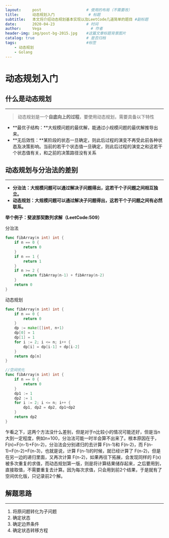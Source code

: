 ```yaml
---
layout:     post                    # 使用的布局（不需要改）
title:      动态规划入门               # 标题 
subtitle:   本文将介绍动态规划基本实现以及LeetCode几道简单的题目 #副标题
date:       2020-04-23              # 时间
author:     Vega                      # 作者
header-img: img/post-bg-2015.jpg    #这篇文章标题背景图片
catalog: true                       # 是否归档
tags:                               #标签
    - 动态规划
	- Golang
---
```




# 动态规划入门

## 什么是动态规划

---

> 动态规划是一个**自底向上的过程**，要使用动态规划，需要具备以下特性

+ **最优子结构：**大规模问题的最优解，能通过小规模问题的最优解推导出来。
+ **无后效性：**某阶段的状态一旦确定，则此后过程的演变不再受此前各种状态及决策影响。当前的若干个状态值一旦确定，则此后过程的演变之和这若干个状态值有关，和之前的决策路径没有关系

## 动态规划与分治法的差别

---

+ **分治法：大规模问题可以通过解决子问题得出，这若干个子问题之间相互独立。**
+ **动态规划：大规模问题可以通过解决子问题得出，这若干个子问题之间有必然联系。**

**举个例子：斐波那契数列求解（LeetCode:509）**

分治法

```go
func fibArray(n int) int {
	if n == 0 {
		return 0
	}
	if n == 1 {
		return 1
	}
	if n >= 2 {
		return fibArray(n-1) + fibArray(n-2)
	}
	return 0
}
```

动态规划

```go
func fibArray(n int) int {
	if n == 0 {
		return 0
	}
	dp := make([]int, n+1)
	dp[0] = 1
	dp[1] = 1
	for i := 2; i <= n; i++ {
		dp[i] = dp[i-1] + dp[i-2]
	}
	return dp[n]
}

//空间优化
func fibArray(n int) int {
	if n == 0 {
		return 0
	}
	dp1 := 1
	dp2 := 1
	for i := 2; i <= n; i++ {
		dp1, dp2 = dp2, dp1+dp2
	}
	return dp2
}
```

乍看之下，这两个方法没什么差别，但是对于n比较小的情况可能还好，但是当n大到一定程度，例如n=100，分治法可能一时半会算不出来了。根本原因在于，F(n)=F(n-1)+F(n-2)，分治法会分别递归的去计算 F(n-1)和 F(n-2)，而 F(n-1)=F(n-2)+F(n-3)，也就是说，计算 F(n-1)的时候，就已经计算了 F(n-2)，但是在另一边的递归里面，又再次计算 F(n-2)，如果再往下拓展，会发现同样的 F(x)被多次重复的求值，而动态规划第一版，则是将计算结果储存起来，之后要用到，直接取值，不需要重复去计算。因为每次求值，只会用到前2个结果，于是就有了空间优化版，只记录前2个解。



## 解题思路

---

1. 将原问题转化为子问题
2. 确定状态
3. 确定边界条件
4. 确定状态转移方程
